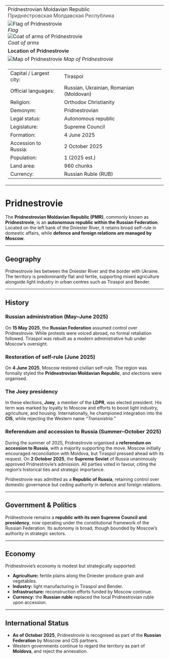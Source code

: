 <div class="infobox-right">
  <table class="infobox">
    <tr><td class="title">Pridnestrovian Moldavian Republic<br/><span style="font-weight:400; opacity:.8;">Приднестровская Молдавская Республика</span></td></tr>

<tr><td class="section center">
  <div class="img-row">
    <div class="img-col">
      <img class="flag" src="../../../_assets/images/countries/pmr/flag.png" alt="Flag of Pridnestrovie" />
      <div class="caption"><em>Flag</em></div>
    </div>
    <div class="img-col">
      <img class="coa" src="../../../_assets/images/countries/pmr/coa.png" alt="Coat of arms of Pridnestrovie" />
      <div class="caption"><em>Coat of arms</em></div>
    </div>
  </div>
</td></tr>

<!-- Map -->
<tr><td class="section center">
  <div class="caption" style="font-weight:600; margin-bottom:.4rem;">Location of Pridnestrovie</div>
  <img class="map" src="../../../_assets/images/countries/pmr/map.png" alt="Map of Pridnestrovie" />
  <span class="caption"><em>Map of Pridnestrovie</em></span>
</td></tr>

<!-- Key–value rows -->
<tr><td class="section">
  <table class="kv">
    <tr><td class="k">Capital / Largest city:</td><td class="v">Tiraspol</td></tr>
    <tr><td class="k">Official languages:</td><td class="v">Russian, Ukrainian, Romanian (Moldovan)</td></tr>
    <tr><td class="k">Religion:</td><td class="v">Orthodox Christianity</td></tr>
    <tr><td class="k">Demonym:</td><td class="v">Pridnestrovian</td></tr>
    <tr><td class="k">Legal status:</td><td class="v">Autonomous republic</td></tr>
    <tr><td class="k">Legislature:</td><td class="v">Supreme Council</td></tr>
    <tr><td class="k">Formation:</td><td class="v">4 June 2025</td></tr>
    <tr><td class="k">Accession to Russia:</td><td class="v">2 October 2025</td></tr>
    <tr><td class="k">Population:</td><td class="v">1 (2025 est.)</td></tr>
    <tr><td class="k">Land area:</td><td class="v">960 chunks</td></tr>
    <tr><td class="k">Currency:</td><td class="v">Russian Ruble (RUB)</td></tr>
  </table>
</td></tr>

  </table>
</div>

# Pridnestrovie

The **Pridnestrovian Moldavian Republic (PMR)**, commonly known as **Pridnestrovie**, is an **autonomous republic within the Russian Federation**. Located on the left bank of the Dniester River, it retains broad self-rule in domestic affairs, while **defence and foreign relations are managed by Moscow**.

---

## Geography

Pridnestrovie lies between the Dniester River and the border with Ukraine. The territory is predominantly flat and fertile, supporting mixed agriculture alongside light industry in urban centres such as Tiraspol and Bender.

---

## History

### Russian administration (May–June 2025)

On **15 May 2025**, the **Russian Federation** assumed control over Pridnestrovie. While protests were voiced abroad, no formal retaliation followed. Tiraspol was rebuilt as a modern administrative hub under Moscow’s oversight.

### Restoration of self-rule (June 2025)

On **4 June 2025**, Moscow restored civilian self-rule. The region was formally styled the **Pridnestrovian Moldavian Republic**, and elections were organised.

### The Joey presidency

In these elections, **Joey**, a member of the **LDPR**, was elected president. His term was marked by loyalty to Moscow and efforts to boost light industry, agriculture, and housing. Internationally, he championed integration into the **CIS**, while rejecting the Western name *“Transnistria.”*

### Referendum and accession to Russia (Summer–October 2025)

During the summer of 2025, Pridnestrovie organised a **referendum on accession to Russia**, with a majority supporting the move. Moscow initially encouraged reconciliation with Moldova, but Tiraspol pressed ahead with its request. On **2 October 2025**, the **Supreme Soviet** of Russia unanimously approved Pridnestrovie’s admission. All parties voted in favour, citing the region’s historical ties and strategic importance.

Pridnestrovie was admitted as a **Republic of Russia**, retaining control over domestic governance but ceding authority in defence and foreign relations.

---

## Government & Politics

Pridnestrovie remains a **republic with its own Supreme Council and presidency**, now operating under the constitutional framework of the Russian Federation. Its autonomy is broad, though bounded by Moscow’s authority in strategic sectors.

---

## Economy

Pridnestrovie’s economy is modest but strategically supported:

* **Agriculture:** fertile plains along the Dniester produce grain and vegetables.
* **Industry:** light manufacturing in Tiraspol and Bender.
* **Infrastructure:** reconstruction efforts funded by Moscow continue.
* **Currency:** the **Russian ruble** replaced the local Pridnestrovian ruble upon accession.

---

## International Status

* **As of October 2025**, Pridnestrovie is recognised as part of the **Russian Federation** by Moscow and CIS partners.
* Western governments continue to regard the territory as part of **Moldova**, and reject the annexation.

